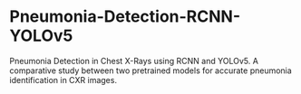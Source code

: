 # Pneumonia-Detection-RCNN-YOLOv5
Pneumonia Detection in Chest X-Rays using RCNN and YOLOv5. A comparative study between two pretrained models for accurate pneumonia identification in CXR images.
